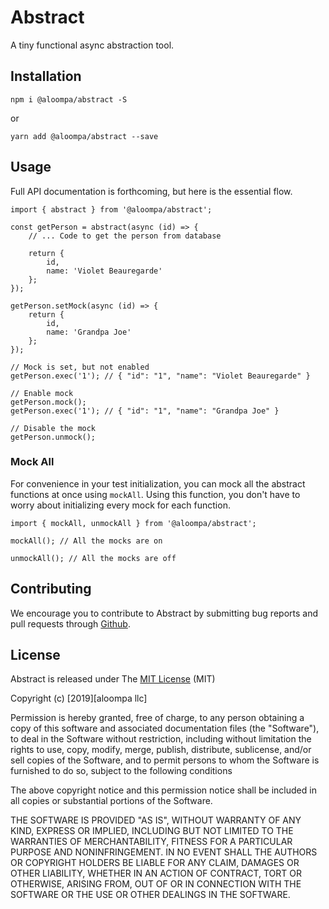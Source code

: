 # Abstract

A tiny functional async abstraction tool.

## Installation

`npm i @aloompa/abstract -S`

or

`yarn add @aloompa/abstract --save`

## Usage

Full API documentation is forthcoming, but here is the essential flow.

```
import { abstract } from '@aloompa/abstract';

const getPerson = abstract(async (id) => {
    // ... Code to get the person from database

    return {
        id,
        name: 'Violet Beauregarde'
    };
});

getPerson.setMock(async (id) => {
    return {
        id,
        name: 'Grandpa Joe'
    };
});

// Mock is set, but not enabled
getPerson.exec('1'); // { "id": "1", "name": "Violet Beauregarde" }

// Enable mock
getPerson.mock();
getPerson.exec('1'); // { "id": "1", "name": "Grandpa Joe" }

// Disable the mock
getPerson.unmock();
```

### Mock All

For convenience in your test initialization, you can mock all the abstract functions at once using `mockAll`. Using this function, you don't have to worry about initializing every mock for each function.

```
import { mockAll, unmockAll } from '@aloompa/abstract';

mockAll(); // All the mocks are on

unmockAll(); // All the mocks are off
```

## Contributing

We encourage you to contribute to Abstract by submitting bug reports and pull requests through [Github](http//github.com).

## License

Abstract is released under The [MIT License](http://www.opensource.org/licenses/MIT) (MIT)

Copyright (c) [2019][aloompa llc]

Permission is hereby granted, free of charge, to any person obtaining a copy
of this software and associated documentation files (the "Software"), to deal
in the Software without restriction, including without limitation the rights
to use, copy, modify, merge, publish, distribute, sublicense, and/or sell
copies of the Software, and to permit persons to whom the Software is
furnished to do so, subject to the following conditions

The above copyright notice and this permission notice shall be included in all
copies or substantial portions of the Software.

THE SOFTWARE IS PROVIDED "AS IS", WITHOUT WARRANTY OF ANY KIND, EXPRESS OR IMPLIED, INCLUDING BUT NOT LIMITED TO THE WARRANTIES OF MERCHANTABILITY, FITNESS FOR A PARTICULAR PURPOSE AND NONINFRINGEMENT. IN NO EVENT SHALL THE AUTHORS OR COPYRIGHT HOLDERS BE LIABLE FOR ANY CLAIM, DAMAGES OR OTHER LIABILITY, WHETHER IN AN ACTION OF CONTRACT, TORT OR OTHERWISE, ARISING FROM, OUT OF OR IN CONNECTION WITH THE SOFTWARE OR THE USE OR OTHER DEALINGS IN THE SOFTWARE.
